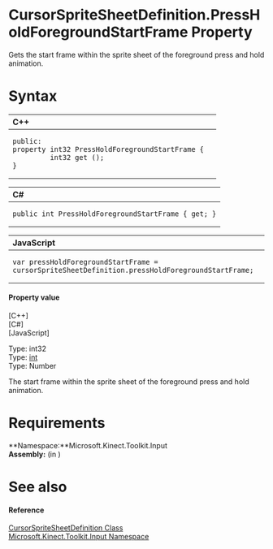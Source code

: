 CursorSpriteSheetDefinition.PressHoldForegroundStartFrame Property  
==================================================================  

Gets the start frame within the sprite sheet of the foreground press and hold animation. <span id="syntaxSection"></span>

Syntax  
======  

<table>
<colgroup>
<col width="100%" />
</colgroup>
<thead>
<tr class="header">
<th align="left">C++</th>
</tr>
</thead>
<tbody>
<tr class="odd">
<td align="left"><pre><code>public:  
property int32 PressHoldForegroundStartFrame {  
         int32 get ();  
}</code></pre></td>
</tr>
</tbody>
</table>

<table>
<colgroup>
<col width="100%" />
</colgroup>
<thead>
<tr class="header">
<th align="left">C#</th>
</tr>
</thead>
<tbody>
<tr class="odd">
<td align="left"><pre><code>public int PressHoldForegroundStartFrame { get; }</code></pre></td>
</tr>
</tbody>
</table>

<table>
<colgroup>
<col width="100%" />
</colgroup>
<thead>
<tr class="header">
<th align="left">JavaScript</th>
</tr>
</thead>
<tbody>
<tr class="odd">
<td align="left"><pre><code>var pressHoldForegroundStartFrame = cursorSpriteSheetDefinition.pressHoldForegroundStartFrame;</code></pre></td>
</tr>
</tbody>
</table>

<span id="ID4ER"></span>
#### Property value  

[C++]   
 [C\#]   
 [JavaScript]   

Type: int32  
Type: [int](http://msdn.microsoft.com/en-us/library/system.int32.aspx)  
Type: Number  

The start frame within the sprite sheet of the foreground press and hold animation.  

<span id="requirements"></span>

Requirements  
============  

**Namespace:**Microsoft.Kinect.Toolkit.Input  
**Assembly:** (in )  

<span id="ID4E3"></span>

See also  
========  

<span id="ID4E5"></span>
#### Reference  

[CursorSpriteSheetDefinition Class](../../CursorSpriteSheetDefinit.md)  
 [Microsoft.Kinect.Toolkit.Input Namespace](../../../Kinect.Toolkit.Input.md)  



<!--Please do not edit the data in the comment block below.-->
<!--
TOCTitle : PressHoldForegroundStartFrame Property
RLTitle : CursorSpriteSheetDefinition.PressHoldForegroundStartFrame Property
KeywordK : PressHoldForegroundStartFrame property
KeywordK : CursorSpriteSheetDefinition.PressHoldForegroundStartFrame property
KeywordF : Microsoft.Kinect.Toolkit.Input.CursorSpriteSheetDefinition.PressHoldForegroundStartFrame
KeywordF : CursorSpriteSheetDefinition.PressHoldForegroundStartFrame
KeywordF : PressHoldForegroundStartFrame
KeywordF : Microsoft.Kinect.Toolkit.Input.CursorSpriteSheetDefinition.PressHoldForegroundStartFrame
KeywordA : P:Microsoft.Kinect.Toolkit.Input.CursorSpriteSheetDefinition.PressHoldForegroundStartFrame
AssetID : P:Microsoft.Kinect.Toolkit.Input.CursorSpriteSheetDefinition.PressHoldForegroundStartFrame
Locale : en-us
CommunityContent : 1
APIType : Managed
APILocation : 
APIName : Microsoft.Kinect.Toolkit.Input.CursorSpriteSheetDefinition.PressHoldForegroundStartFrame
TargetOS : Windows
TopicType : kbSyntax
DevLang : VB
DevLang : CSharp
DevLang : JavaScript
DevLang : C++
DocSet : K4Wv2
ProjType : K4Wv2Proj
Technology : Kinect for Windows
Product : Kinect for Windows SDK v2
productversion : 20
-->
